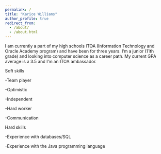 ```yaml
---
permalink: /
title: "Karice Williams"
author_profile: true
redirect_from: 
  - /about/
  - /about.html
---
```


I am currently a part of my high schools ITOA (Information Technology and Oracle Academy program) and have been for three years. I’m a junior (11th grade) and looking into computer science as a career path. My current GPA average is a 3.5 and I’m an ITOA ambassador.  

 

 

Soft skills 

-Team player 

-Optimistic 

-Independent 

-Hard worker 

-Communication 

 

 

Hard skills 

-Experience with databases/SQL  

-Experience with the Java programming language 

